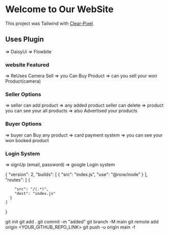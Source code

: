 # Welcome to Our WebSite

This project was Tailwind with [Clear-Pixel](http://localhost:5000/).

## Uses Plugin
=> DaisyUi
=> Flowbite




### website Featured

=> ReUses Camera Sell
=> you Can Buy Product
=> can you sell your won Product(camera)


### Seller Options
=> seller can add product
=> any added product seller can delete
=>  product you can see your all products
=> also Advertised your products


### Buyer Options

=> buyer can Buy any product
=> card payment system
=> you can see your won booked product

### Login System
=> signUp (email, password)
=> google Login system



{
    "version": 2,
    "builds": [
      {
        "src": "index.js",
        "use": "@now/node"
      }
    ],
    "routes": [
      {
        
        "src": "/(.*)",
        "dest": "index.js"
      }
    ]
  }

git init
git add . 
git commit -m "added"
git branch -M main
git remote add origin  <YOUR_GITHUB_REPO_LINK>
git push -u origin main -f